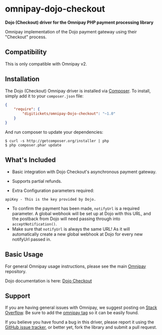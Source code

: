 # omnipay-dojo-checkout

**Dojo (Checkout) driver for the Omnipay PHP payment processing library**

Omnipay implementation of the Dojo payment gateway using their "Checkout" process.

## Compatibility

This is only compatible with Omnipay v2.

## Installation

The Dojo (Checkout) Omnipay driver is installed via [Composer](http://getcomposer.org/). To install, simply add it
to your `composer.json` file:

```json
{
    "require": {
        "digitickets/omnipay-Dojo-checkout": "~1.0"
    }
}
```

And run composer to update your dependencies:

    $ curl -s http://getcomposer.org/installer | php
    $ php composer.phar update

## What's Included

- Basic integration with Dojo Checkout's asynchronous payment gateway.

- Supports partial refunds.

- Extra Configuration parameters required:
```
apiKey - This is the key provided by Dojo.
```
- To confirm the payment has been made, `notifyUrl` is a required parameter. 
A global webhook will be set up at Dojo with this URL, and the postback from Dojo will need passing through into `acceptNotification()`. 
- Make sure that `notifyUrl` is always the same URL! As it will automatically create a new global webhook at Dojo for every new notifyUrl passed in.


## Basic Usage

For general Omnipay usage instructions, please see the main [Omnipay](https://github.com/omnipay/omnipay)
repository.

Dojo documentation is here: [Dojo Checkout](https://docs.dojo.tech/docs/accept-payments/checkout-page/step-by-step-guide)

## Support

If you are having general issues with Omnipay, we suggest posting on
[Stack Overflow](http://stackoverflow.com/). Be sure to add the
[omnipay tag](http://stackoverflow.com/questions/tagged/omnipay) so it can be easily found.

If you believe you have found a bug in this driver, please report it using the [GitHub issue tracker](https://github.com/digitickets/omnipay-stripe-checkout/issues),
or better yet, fork the library and submit a pull request.
